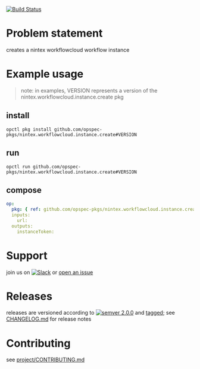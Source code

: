 [![Build Status](https://travis-ci.org/opspec-pkgs/nintex.workflowcloud.instance.create.svg?branch=master)](https://travis-ci.org/opspec-pkgs/nintex.workflowcloud.instance.create)

# Problem statement

creates a nintex workflowcloud workflow instance

# Example usage

> note: in examples, VERSION represents a version of the
> nintex.workflowcloud.instance.create pkg

## install

```shell
opctl pkg install github.com/opspec-pkgs/nintex.workflowcloud.instance.create#VERSION
```

## run

```
opctl run github.com/opspec-pkgs/nintex.workflowcloud.instance.create#VERSION
```

## compose

```yaml
op:
  pkg: { ref: github.com/opspec-pkgs/nintex.workflowcloud.instance.create#VERSION }
  inputs: 
    url:
  outputs:
    instanceToken:
```

# Support

join us on
[![Slack](https://opspec-slackin.herokuapp.com/badge.svg)](https://opspec-slackin.herokuapp.com/)
or
[open an issue](https://github.com/opspec-pkgs/nintex.workflowcloud.instance.create/issues)

# Releases

releases are versioned according to
[![semver 2.0.0](https://img.shields.io/badge/semver-2.0.0-brightgreen.svg)](http://semver.org/spec/v2.0.0.html)
and [tagged](https://git-scm.com/book/en/v2/Git-Basics-Tagging); see
[CHANGELOG.md](CHANGELOG.md) for release notes

# Contributing

see
[project/CONTRIBUTING.md](https://github.com/opspec-pkgs/project/blob/master/CONTRIBUTING.md)
